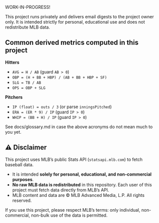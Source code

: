 WORK-IN-PROGRESS!

This project runs privately and delivers email digests to the project owner only. It is intended strictly for personal, educational use and does not redistribute MLB data.

## Common derived metrics computed in this project

**Hitters**

- `AVG = H / AB` (guard `AB > 0`)
- `OBP = (H + BB + HBP) / (AB + BB + HBP + SF)`
- `SLG = TB / AB`
- `OPS = OBP + SLG`

**Pitchers**

- `IP (float) = outs / 3` (or parse `inningsPitched`)
- `ERA = (ER * 9) / IP` (guard `IP > 0`)
- `WHIP = (BB + H) / IP` (guard `IP > 0`)

See docs/glossary.md in case the above acronyms do not mean much to you yet.

## ⚠️ Disclaimer

This project uses MLB’s public Stats API (`statsapi.mlb.com`) to fetch baseball data.

- It is intended **solely for personal, educational, and non-commercial purposes**.
- **No raw MLB data is redistributed** in this repository. Each user of this project must fetch data directly from MLB’s API.
- MLB content and data are © MLB Advanced Media, L.P. All rights reserved.

If you use this project, please respect MLB’s terms: only individual, non-commercial, non-bulk use of the data is permitted.
